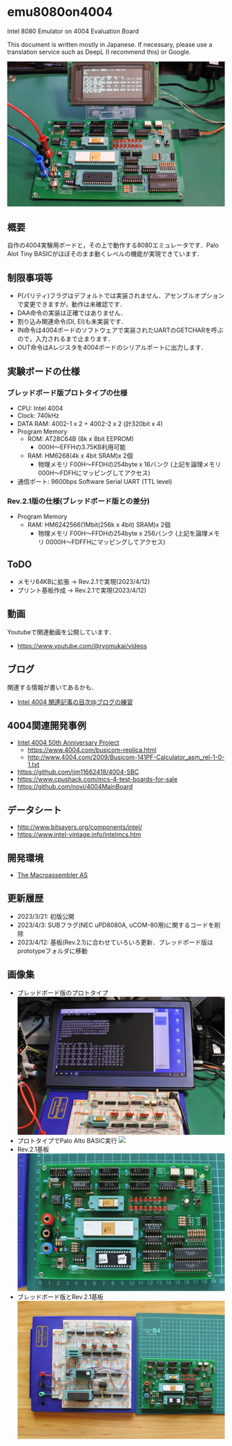 # emu8080on4004
Intel 8080 Emulator on 4004 Evaluation Board

This document is written mostly in Japanese.
If necessary, please use a translation service such as DeepL (I recommend this) or Google.

![](images/title.jpg)

## 概要
自作の4004実験用ボードと，その上で動作する8080エミュレータです．Palo Alot Tiny BASICがほぼそのまま動くレベルの機能が実現できています．

## 制限事項等
- P(パリティ)フラグはデフォルトでは実装されません．アセンブルオプションで変更できますが，動作は未確認です．
- DAA命令の実装は正確ではありません．
- 割り込み関連命令(DI, EI)も未実装です．
- IN命令は4004ボードのソフトウェアで実装されたUARTのGETCHARを呼ぶので，入力されるまで止まります．
- OUT命令はAレジスタを4004ボードのシリアルポートに出力します．

## 実験ボードの仕様
### ブレッドボード版プロトタイプの仕様
- CPU: Intel 4004
- Clock: 740kHz
- DATA RAM: 4002-1 x 2 + 4002-2 x 2 (計320bit x 4)
- Program Memory
  - ROM: AT28C64B (8k x 8bit EEPROM)
    - 000H〜EFFHの3.75KB利用可能
  - RAM: HM6268(4k x 4bit SRAM)x 2個
    - 物理メモリ F00H〜FFDHの254byte x 16バンク
      (上記を論理メモリ 000H〜FDFHにマッピングしてアクセス)
- 通信ポート: 9600bps Software Serial UART (TTL level)

### Rev.2.1版の仕様(ブレッドボード版との差分)
- Program Memory
  - RAM: HM6242566(1Mbit(256k x 4bit) SRAM)x 2個
    - 物理メモリ F00H〜FFDHの254byte x 256バンク
      (上記を論理メモリ 0000H〜FDFFHにマッピングしてアクセス)

## ToDO
- メモリ64KBに拡張 → Rev.2.1で実現(2023/4/12)
- プリント基板作成 → Rev.2.1で実現(2023/4/12)

## 動画
Youtubeで関連動画を公開しています．
- https://www.youtube.com/@ryomukai/videos

## ブログ
関連する情報が書いてあるかも．
- [Intel 4004 関連記事の目次@ブログの練習](https://blog.goo.ne.jp/tk-80/e/3fa1e2972737c7b7d1b83f4e7bd648a2)

## 4004関連開発事例
- [Intel 4004  50th Anniversary Project](https://www.4004.com/)
  - https://www.4004.com/busicom-replica.html
  - http://www.4004.com/2009/Busicom-141PF-Calculator_asm_rel-1-0-1.txt
- https://github.com/jim11662418/4004-SBC
- https://www.cpushack.com/mcs-4-test-boards-for-sale
- https://github.com/novi/4004MainBoard

## データシート
- http://www.bitsavers.org/components/intel/
- https://www.intel-vintage.info/intelmcs.htm

## 開発環境
- [The Macroassembler AS](http://john.ccac.rwth-aachen.de:8000/as/)

## 更新履歴
- 2023/3/21: 初版公開
- 2023/4/3: SUBフラグ(NEC uPD8080A, uCOM-80用)に関するコードを削除
- 2023/4/12: 基板(Rev.2.1)に合わせていろいろ更新．ブレッドボード版はprototypeフォルダに移動

## 画像集
- ブレッドボード版のプロトタイプ
![](images/prototype.jpg)
- プロトタイプでPalo Alto BASIC実行
![](images/basic.jpg)
- Rev.2.1基板
![](images/board_rev2_1.jpg)
- ブレッドボード版とRev.2.1基板
![](images/two_boards.jpg)
